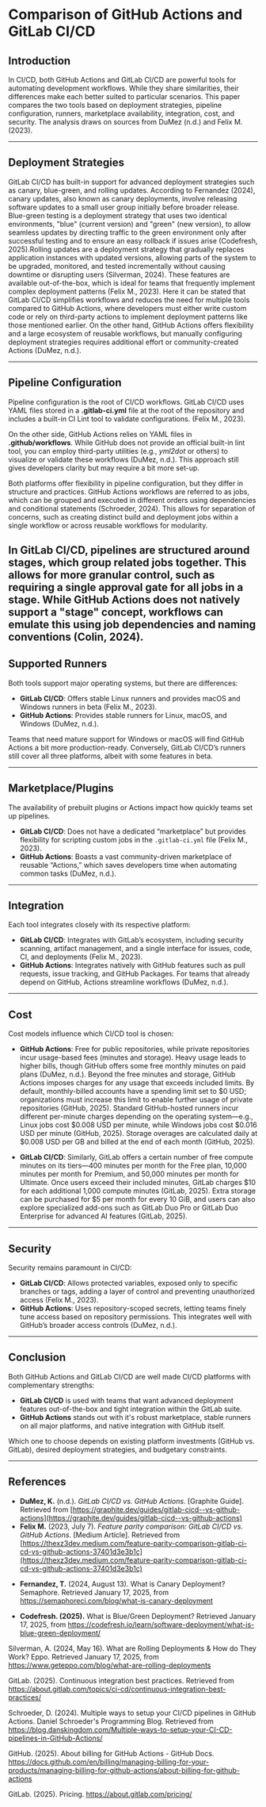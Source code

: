 # Comparison of GitHub Actions and GitLab CI/CD

## Introduction
In CI/CD, both GitHub Actions and GitLab CI/CD are powerful tools for automating development workflows. 
While they share similarities, their differences make each better suited to particular scenarios. 
This paper compares the two tools based on deployment strategies, pipeline configuration, runners, marketplace availability, integration, cost, and security. 
The analysis draws on sources from DuMez (n.d.) and Felix M. (2023).


---

## Deployment Strategies
GitLab CI/CD has built-in support for advanced deployment strategies such as canary, blue-green, and rolling updates. According to Fernandez (2024), canary updates, also known as canary deployments, involve releasing software updates to a small user group initially before broader release. Blue-green testing is a deployment strategy that uses two identical environments, "blue" (current version) and "green" (new version), to allow seamless updates by directing traffic to the green environment only after successful testing and to ensure an easy rollback if issues arise (Codefresh, 2025).Rolling updates are a deployment strategy that gradually replaces application instances with updated versions, allowing parts of the system to be upgraded, monitored, and tested incrementally without causing downtime or disrupting users (Silverman, 2024).
These features are available out-of-the-box, which is ideal for teams that frequently implement complex deployment patterns (Felix M., 2023). Here it can  be stated that GitLab CI/CD simplifies workflows and reduces the need for multiple tools compared to GitHub Actions, where developers must either write custom code or rely on third-party actions to implement deployment patterns like those mentioned earlier.
On the other hand, GitHub Actions offers flexibility and a large ecosystem of reusable workflows, but manually configuring deployment strategies requires additional effort or community-created Actions (DuMez, n.d.).


---

## Pipeline Configuration
Pipeline configuration is the root of CI/CD workflows. GitLab CI/CD uses YAML files stored in a **.gitlab-ci.yml** file at the root of the repository and includes a built-in CI Lint tool to validate configurations. (Felix M., 2023).

On the other side, GitHub Actions relies on YAML files in **.github/workflows**. While GitHub does not provide an official built-in lint tool, you can employ third-party utilities (e.g., *yml2dot* or others) to visualize or validate these workflows (DuMez, n.d.). 
This approach still gives developers clarity but may require a bit more set-up.

Both platforms offer flexibility in pipeline configuration, but they differ in structure and practices. GitHub Actions workflows are referred to as jobs, which can be grouped and executed in different orders using dependencies and conditional statements (Schroeder, 2024). This allows for separation of concerns, such as creating distinct build and deployment jobs within a single workflow or across reusable workflows for modularity.

In GitLab CI/CD, pipelines are structured around stages, which group related jobs together. This allows for more granular control, such as requiring a single approval gate for all jobs in a stage. While GitHub Actions does not natively support a "stage" concept, workflows can emulate this using job dependencies and naming conventions (Colin, 2024).
---

## Supported Runners
Both tools support major operating systems, but there are differences:

- **GitLab CI/CD**: Offers stable Linux runners and provides macOS and Windows runners in beta (Felix M., 2023).  
- **GitHub Actions**: Provides stable runners for Linux, macOS, and Windows (DuMez, n.d.).

Teams that need mature support for Windows or macOS will find GitHub Actions a bit more production-ready. Conversely, GitLab CI/CD’s runners still cover all three platforms, albeit with some features in beta.

---

## Marketplace/Plugins
The availability of prebuilt plugins or Actions impact how quickly teams set up pipelines.

- **GitLab CI/CD**: Does not have a dedicated “marketplace” but provides flexibility for scripting custom jobs in the `.gitlab-ci.yml` file (Felix M., 2023).  
- **GitHub Actions**: Boasts a vast community-driven marketplace of reusable “Actions,” which saves developers time when automating common tasks (DuMez, n.d.).

---

## Integration
Each tool integrates closely with its respective platform:

- **GitLab CI/CD**: Integrates  with GitLab’s ecosystem, including security scanning, artifact management, and a single interface for issues, code, CI, and deployments (Felix M., 2023).  
- **GitHub Actions**: Integrates natively with GitHub features such as pull requests, issue tracking, and GitHub Packages. For teams that already depend on GitHub, Actions streamline workflows (DuMez, n.d.).

---

## Cost
Cost models influence which CI/CD tool is chosen:

- **GitHub Actions**: Free for public repositories, while private repositories incur usage-based fees (minutes and storage). Heavy usage leads to higher bills, though GitHub offers some free monthly minutes on paid plans (DuMez, n.d.). Beyond the free minutes and storage, GitHub Actions imposes charges for any usage that exceeds included limits. By default, monthly-billed accounts have a spending limit set to $0 USD; organizations must increase this limit to enable further usage of private repositories (GitHub, 2025). Standard GitHub-hosted runners incur different per-minute charges depending on the operating system—e.g., Linux jobs cost $0.008 USD per minute, while Windows jobs cost $0.016 USD per minute (GitHub, 2025). Storage overages are calculated daily at $0.008 USD per GB and billed at the end of each month (GitHub, 2025).

- **GitLab CI/CD**: Similarly, GitLab offers a certain number of free compute minutes on its tiers—400 minutes per month for the Free plan, 10,000 minutes per month for Premium, and 50,000 minutes per month for Ultimate. Once users exceed their included minutes, GitLab charges $10 for each additional 1,000 compute minutes (GitLab, 2025). Extra storage can be purchased for $5 per month for every 10 GiB, and users can also explore specialized add-ons such as GitLab Duo Pro or GitLab Duo Enterprise for advanced AI features (GitLab, 2025).  

---

## Security
Security remains paramount in CI/CD:

- **GitLab CI/CD**: Allows protected variables, exposed only to specific branches or tags, adding a layer of control and preventing unauthorized access (Felix M., 2023).  
- **GitHub Actions**: Uses repository-scoped secrets, letting teams finely tune access based on repository permissions. This integrates well with GitHub’s broader access controls (DuMez, n.d.).

---

## Conclusion
Both GitHub Actions and GitLab CI/CD are well made CI/CD platforms with complementary strengths:

- **GitLab CI/CD** is used with teams that want advanced deployment features out-of-the-box and tight integration within the GitLab suite.  
- **GitHub Actions** stands out with it's robust marketplace, stable runners on all major platforms, and native integration with GitHub itself.

Which one to choose depends on existing platform investments (GitHub vs. GitLab), desired deployment strategies, and budgetary constraints.

---

## References
- **DuMez, K.** (n.d.). *GitLab CI/CD vs. GitHub Actions.* [Graphite Guide]. Retrieved from [https://graphite.dev/guides/gitlab-cicd--vs-github-actions](https://graphite.dev/guides/gitlab-cicd--vs-github-actions)  
- **Felix M.** (2023, July 7). *Feature parity comparison: GitLab CI/CD vs. GitHub Actions.* [Medium Article]. Retrieved from [https://thexz3dev.medium.com/feature-parity-comparison-gitlab-ci-cd-vs-github-actions-37401d3e3b1c](https://thexz3dev.medium.com/feature-parity-comparison-gitlab-ci-cd-vs-github-actions-37401d3e3b1c)


* **Fernandez, T.** (2024, August 13). What is Canary Deployment? Semaphore. Retrieved January 17, 2025, from https://semaphoreci.com/blog/what-is-canary-deployment


* **Codefresh. (2025).** What is Blue/Green Deployment? Retrieved January 17, 2025, from https://codefresh.io/learn/software-deployment/what-is-blue-green-deployment/



Silverman, A. (2024, May 16). What are Rolling Deployments & How do They Work? Eppo. Retrieved January 17, 2025, from https://www.geteppo.com/blog/what-are-rolling-deployments


GitLab. (2025). Continuous integration best practices. Retrieved from https://about.gitlab.com/topics/ci-cd/continuous-integration-best-practices/

Schroeder, D. (2024). Multiple ways to setup your CI/CD pipelines in GitHub Actions. Daniel Schroeder's Programming Blog. Retrieved from https://blog.danskingdom.com/Multiple-ways-to-setup-your-CI-CD-pipelines-in-GitHub-Actions/


GitHub. (2025). About billing for GitHub Actions - GitHub Docs. https://docs.github.com/en/billing/managing-billing-for-your-products/managing-billing-for-github-actions/about-billing-for-github-actions

GitLab. (2025). Pricing. https://about.gitlab.com/pricing/